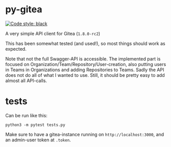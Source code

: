 # py-gitea

[![Code style: black](https://img.shields.io/badge/code%20style-black-000000.svg)](https://github.com/python/black)


A very simple API client for Gitea (`1.8.0-rc2`)

This has been somewhat tested (and used!), so most things should work as expected.

Note that not the full Swagger-API is accessible. The implemented part is
focused on Organization/Team/Repository/User-creation, also putting users in
Teams in Organizations and adding Repositories to Teams. Sadly the API does not
do all of what I wanted to use. Still, it should be pretty easy to add almost
all API-calls.


# tests
Can be run like this:

```python3 -m pytest tests.py```

Make sure to have a gitea-instance running on `http://localhost:3000`, and an admin-user token at `.token`.
